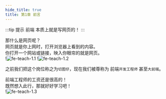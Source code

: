 ```yaml
---
hide_title: true
title: 第1章 前言
---
```


:::tip 提示
前端 本质上就是写网页的！
:::

那什么是网页呢？  
网页就是你上网时，打开浏览器上看到的内容。  
你打开一个网站或链接，映入你眼帘的就是网页。    
!![fe-teach-1.1](/img/fe-teach/1.1.png)
!![fe-teach-1.2](/img/fe-teach/1.2.png)

之前我们把这个岗位称之为`切图仔`，现在我们被尊称为 前端`开发工程师` 甚至`大前端`。 
 
前端工程师的工资还是很高的！  
既然想入此行，那就好好学习吧！  
!![fe-teach-1.3](/img/fe-teach/1.3.jpg)
